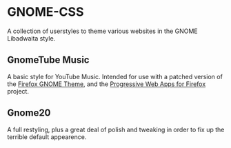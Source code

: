 # GNOME-CSS
A collection of userstyles to theme various websites in the GNOME Libadwaita style. 


## GnomeTube Music
A basic style for YouTube Music. Intended for use with a patched version of the [Firefox GNOME Theme](https://github.com/rafaelmardojai/firefox-gnome-theme), and the [Progressive Web Apps for Firefox](https://github.com/filips123/PWAsForFirefox) project.

## Gnome20
A full restyling, plus a great deal of polish and tweaking in order to fix up the terrible default appearence. 
